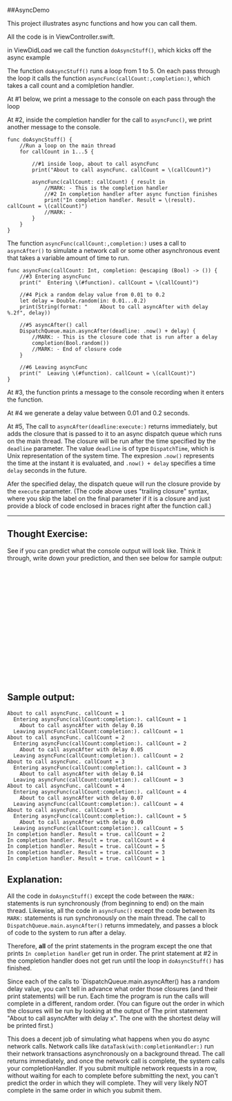 ##AsyncDemo

This project illustrates async functions and how you can call them.


All the code is in ViewController.swift.

in ViewDidLoad we call the function `doAsyncStuff()`, which kicks off the async example

The function `doAsyncStuff()` runs a loop from 1 to 5. On each pass through the loop it calls the function `asyncFunc(callCount:,completion:)`, which takes a call count and a comlpletion handler.

At #1 below, we print a message to the console on each pass through the loop

At #2, inside the completion handler for the call to `asyncFunc()`, we print another message to the console.

```
func doAsyncStuff() {
    //Run a loop on the main thread
    for callCount in 1...5 {

        //#1 inside loop, about to call asyncFunc
        print("About to call asyncFunc. callCount = \(callCount)")

        asyncFunc(callCount: callCount) { result in
            //MARK: - This is the completion handler
            //#2 In completion handler after async function finishes
            print("In completion handler. Result = \(result). callCount = \(callCount)")
            //MARK: -
        }
    }
}
```

The function `asyncFunc(callCount:,completion:)` uses a call to `asyncAfter()` to simulate a network call or some other asynchronous event that takes a variable amount of time to run.

```
func asyncFunc(callCount: Int, completion: @escaping (Bool) -> ()) {
    //#3 Entering asyncFunc
    print("  Entering \(#function). callCount = \(callCount)")

    //#4 Pick a random delay value from 0.01 to 0.2
    let delay = Double.random(in: 0.01...0.2)
    print(String(format: "    About to call asyncAfter with delay %.2f", delay))

    //#5 asyncAfter() call
    DispatchQueue.main.asyncAfter(deadline: .now() + delay) {
        //MARK: - This is the closure code that is run after a delay
        completion(Bool.random())
        //MARK: - End of closure code
    }

    //#6 Leaving asyncFunc
    print("  Leaving \(#function). callCount = \(callCount)")
}
```

At #3, the function prints a message to the console recording when it enters the function.

At #4 we generate a delay value between 0.01 and 0.2 seconds.

At #5, The call to `asyncAfter(deadline:execute:)` returns immediately, but adds the closure that is passed to it to an async dispatch queue which runs on the main thread. The closure will be run after the time specified by the `deadline` parameter. The value `deadline` is of type `DispatchTime`, which is Unix representation of the system time. The expresion `.now()` represents the time at the instant it is evaluated, and `.now() + delay` specifies a time `delay` seconds in the future. 

Afer the specified delay, the dispatch queue will run the closure provide by the `execute` parameter. (The code above uses "trailing closure" syntax, where you skip the label on the final parameter if it is a closure and just provide a block of code enclosed in braces right after the function call.)


-------------
## Thought Exercise:

See if you can predict what the console output will look like. Think it through, write down your prediction, and then see below for sample output:
<br><br><br><br><br><br><br><br><br><br><br><br><br><br><br><br><br>




## Sample output:

```
About to call asyncFunc. callCount = 1
  Entering asyncFunc(callCount:completion:). callCount = 1
    About to call asyncAfter with delay 0.16
  Leaving asyncFunc(callCount:completion:). callCount = 1
About to call asyncFunc. callCount = 2
  Entering asyncFunc(callCount:completion:). callCount = 2
    About to call asyncAfter with delay 0.05
  Leaving asyncFunc(callCount:completion:). callCount = 2
About to call asyncFunc. callCount = 3
  Entering asyncFunc(callCount:completion:). callCount = 3
    About to call asyncAfter with delay 0.14
  Leaving asyncFunc(callCount:completion:). callCount = 3
About to call asyncFunc. callCount = 4
  Entering asyncFunc(callCount:completion:). callCount = 4
    About to call asyncAfter with delay 0.07
  Leaving asyncFunc(callCount:completion:). callCount = 4
About to call asyncFunc. callCount = 5
  Entering asyncFunc(callCount:completion:). callCount = 5
    About to call asyncAfter with delay 0.09
  Leaving asyncFunc(callCount:completion:). callCount = 5
In completion handler. Result = true. callCount = 2
In completion handler. Result = true. callCount = 4
In completion handler. Result = true. callCount = 5
In completion handler. Result = true. callCount = 3
In completion handler. Result = true. callCount = 1
```

## Explanation:

All the code in `doAsyncStuff()` except the code between the `MARK:` statements is run synchronously (from beginning to end) on the main thread. Likewise, all the code in `asyncFunc()` except the code between its `MARK:` statements is run synchronously on the main thread. The call to `DispatchQueue.main.asyncAfter()` returns immedately, and passes a block of code to the system to run after a delay.

Therefore, **all** of the print statements in the program except the one that prints `In completion handler` get run in order. The print statement at #2 in the completion handler does not get run until the loop in `doAsyncStuff()` has finished.

Since each of the calls to `DispatchQueue.main.asyncAfter() has a random delay value, you can't tell in advance what order those closures (and their print statements) will be run. Each time the program is run the calls will complete in a different, random order. (You can figure out the order in which the closures will be run by looking at the output of The print statement "About to call asyncAfter with delay x". The one with the shortest delay will be printed first.)

This does a decent job of simulating what happens when you do async network calls. Network calls like `dataTask(with:completionHandler:)` run their network transactions asynchronously on a background thread. The call returns immediately, and once the network call is complete, the system calls your completionHandler. If you submit multiple network requests in a row, without waiting for each to complete before submitting the next, you can't predict the order in which they will complete. They will very likely NOT complete in the same order in which you submit them.